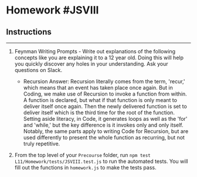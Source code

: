 # Homework #JSVIII

## Instructions
---
1. Feynman Writing Prompts - Write out explanations of the following concepts like you are explaining it to a 12 year old.  Doing this will help you quickly discover any holes in your understanding.  Ask your questions on Slack.

	* Recursion
		Answer: Recursion literally comes from the term, 'recur,' which means that an event has taken place once again. But in Coding, we make use of Recursion to invoke a function from within. A function is declared, but what if that function is only meant to deliver itself once again. Then the newly delivered function is set to deliver itself which is the third time for the root of the function. Setting aside literacy, in Code, it generates loops as well as the 'for' and 'while,' but the key difference is it invokes only and only itself. Notably, the same parts apply to writing Code for Recursion, but are used differently to present the whole function as recurring, but not truly repetitive.

2. From the top level of your `Precourse` folder, run `npm test L11/Homework/tests/JSVIII.test.js` to run the automated tests. You will fill out the functions in `homework.js` to make the tests pass.

